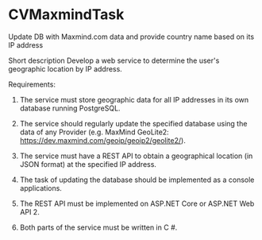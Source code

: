 # CVMaxmindTask
Update DB with Maxmind.com data and provide country name based on its IP address


Short description
Develop a web service to determine the user's geographic location by IP address.

Requirements:
1. The service must store geographic data for all IP addresses in its own database
running PostgreSQL.

2. The service should regularly update the specified database using the data of any
Provider (e.g. MaxMind GeoLite2: https://dev.maxmind.com/geoip/geoip2/geolite2/).

3. The service must have a REST API to obtain a geographical location (in
JSON format) at the specified IP address.

4. The task of updating the database should be implemented as a console
applications.

5. The REST API must be implemented on ASP.NET Core or ASP.NET Web API 2.

6. Both parts of the service must be written in C #.
